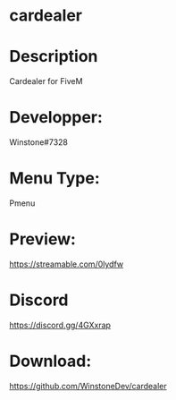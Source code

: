 # cardealer
# Description
Cardealer for FiveM
# Developper:
Winstone#7328
# Menu Type:
Pmenu
# Preview:
https://streamable.com/0lydfw
# Discord
https://discord.gg/4GXxrap
# Download:
https://github.com/WinstoneDev/cardealer
